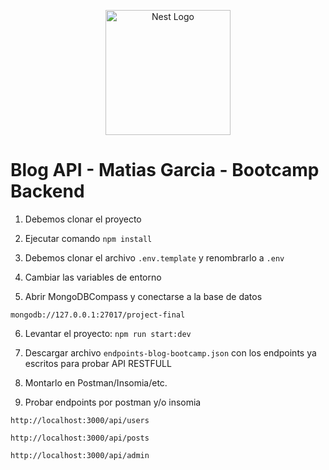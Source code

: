 <p align="center">
  <a href="http://nestjs.com/" target="blank"><img src="https://nestjs.com/img/logo-small.svg" width="200" alt="Nest Logo" /></a>
</p>


# Blog API - Matias Garcia - Bootcamp Backend

1. Debemos clonar el proyecto

2. Ejecutar comando ```npm install```

3. Debemos clonar el archivo ```.env.template``` y renombrarlo a ```.env```

4. Cambiar las variables de entorno

5. Abrir MongoDBCompass y conectarse a la base de datos

```
mongodb://127.0.0.1:27017/project-final

```

6. Levantar el proyecto: ```npm run start:dev```

7. Descargar archivo ```endpoints-blog-bootcamp.json``` con los endpoints ya escritos para probar API RESTFULL

8. Montarlo en Postman/Insomia/etc.

9. Probar endpoints por postman y/o insomia

```
http://localhost:3000/api/users

http://localhost:3000/api/posts

http://localhost:3000/api/admin
```